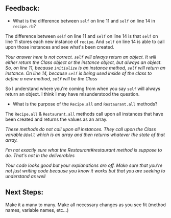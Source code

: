 ## Feedback:

- What is the difference between `self` on line 11 and `self` on line 14 in `recipe.rb`?

The difference between `self` on line 11 and `self` on line 14 is that `self` on line 11 stores each new instance of `recipe`. And `self` on line 14 is able to call upon those instances and see what's been created.

_Your answer here is not correct. `self` will always return an object. It will either return the Class object or the instance object, but always an object. So, on line 11, because `initialize` is an instance method, `self` will return an instance. On line 14, because `self` is being used inside of the class to define a new method, `self` will be the Class_

So I understand where you're coming from when you say `self` will always return an object. I think I may have misunderstood the question.

- What is the purpose of the `Recipe.all` and `Restaurant.all` methods?

The `Recipe.all` & `Restaurant.all` methods call upon all instances that have been created and returns the values as an array.

_These methods do not call upon all instances. They call upon the Class variable `@@all` which is an array and then returns whatever the state of that array._

_I'm not exactly sure what the Restaurant#restaurant method is suppose to do. That's not in the deliverables_

_Your code looks good but your explanations are off. Make sure that you're not just writing code because you know it works but that you are seeking to understand as well_



## Next Steps:

Make it a many to many. Make all necessary changes as you see fit (method names, variable names, etc...)
